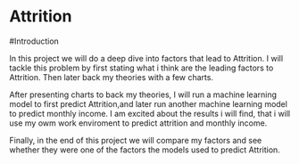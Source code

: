 # Attrition

#Introduction

In this project we will do a deep dive into factors that lead to Attrition. I will tackle this problem by first stating what i think are the leading factors to Attrition. Then later back my theories with a few charts. 

After presenting charts to back my theories, I will run a machine learning model to first predict Attrition,and later run another machine learning model to predict monthly income. I am excited about the results i will find, that i will use my owm work enviroment to predict attrition and monthly income. 

Finally, in the end of this project we will compare my factors and see whether they were one of the factors the models used to predict Attrition.